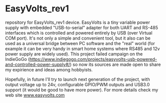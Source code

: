 # EasyVolts_rev1
repository for EasyVolts_rev1 device. EasyVolts is a tiny variable power supply with embedded "USB-to-serial" adapter for both UART and RS-485 interfaces which is controlled and powered entirely by USB (over Virtual COM port). It's not only a simple and convenient tool, but it also can be used as a universal bridge between PC software and the "real" world (for example it can be very handy in smart home systems where RS485 and 12v power supply are widely used). This project failed campaign on the IndieGoGo (https://www.indiegogo.com/projects/easyvolts-usb-powered-and-controlled-power-supply#/) so now its sources are made open to share my expirience and ideas among hobbyists.

Hopefully, in future I'll try to launch next generation of the project, with output voltage up to 24v, configurable GPIO/PWM outputs and USB3.0 support (it would be good to have more power). For more details check my web site www.easyvolts.com

